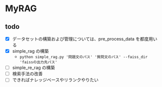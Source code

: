 # MyRAG

## todo

- [x] データセットの構築および管理については、pre_process_data を都度用いる
- [x] simple_rag の構築
  - `python simple_rag.py '問題文のパス' '質問文のパス' --faiss_dir 'faissの出力先パス'`
- [ ] simple_re_rag の構築
- [ ] 検索手法の改善
- [ ] できればナレッジベースやリランクやりたい